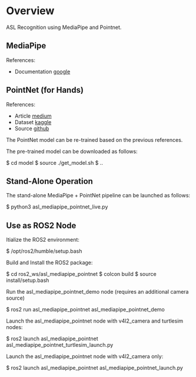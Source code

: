 # Overview

ASL Recognition using MediaPipe and Pointnet.

## MediaPipe

References:

- Documentation [google](https://google.github.io/mediapipe/solutions/hands.html)


## PointNet (for Hands)

References:

- Article [medium](https://medium.com/@er_95882/asl-recognition-using-pointnet-and-mediapipe-f2efda78d089)
- Dataset [kaggle](https://www.kaggle.com/datasets/ayuraj/asl-dataset)
- Source [github](https://github.com/e-roe/pointnet_hands/tree/main)


The PointNet model can be re-trained based on the previous references.

The pre-trained model can be downloaded as follows:

   $ cd model
   $ source ./get_model.sh
   $ ..

## Stand-Alone Operation

The stand-alone MediaPipe + PointNet pipeline can be launched as follows:

   $ python3 asl_mediapipe_pointnet_live.py

## Use as ROS2 Node

Itialize the ROS2 environment:

   $ /opt/ros2/humble/setup.bash

Build and Install the ROS2 package:

   $ cd ros2_ws/asl_mediapipe_pointnet
   $ colcon build
   $ source install/setup.bash

Run the asl_mediapipe_pointnet_demo node (requires an additional camera source)

   $ ros2 run asl_mediapipe_pointnet asl_mediapipe_pointnet_demo

Launch the asl_mediapipe_pointnet node with v4l2_camera and turtlesim nodes:

   $ ros2 launch asl_mediapipe_pointnet asl_mediapipe_pointnet_turtlesim_launch.py

Launch the asl_mediapipe_pointnet node with v4l2_camera only:

   $ ros2 launch asl_mediapipe_pointnet asl_mediapipe_pointnet_launch.py

